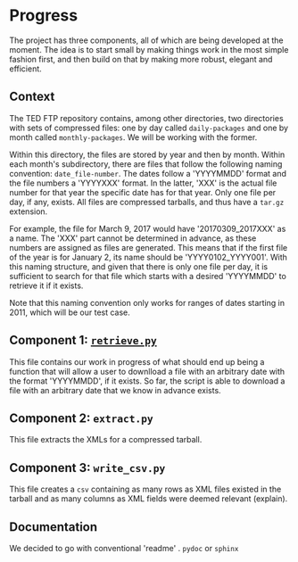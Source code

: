 # Progress

The project has three components, all of which are being developed at the moment. The idea is to start small by making things work in the most simple fashion first, and then build on that by making more robust, elegant and efficient.

## Context

The TED FTP repository contains, among other directories, two directories with sets of compressed files: one by day called `daily-packages` and one by month called `monthly-packages`. We will be working with the former.

Within this directory, the files are stored by year and then by month. Within each month's subdirectory, there are files that follow the following naming convention: `date_file-number`. The dates follow a 'YYYYMMDD' format and the file numbers a 'YYYYXXX' format. In the latter, 'XXX' is the actual file number for that year the specific date has for that year. Only one file per day, if any, exists. All files are compressed tarballs, and thus have a `tar.gz` extension.

For example, the file for March 9, 2017 would have '20170309_2017XXX' as a name. The 'XXX' part cannot be determined in advance, as these numbers are assigned as files are generated. This means that if the first file of the year is for January 2, its name should be 'YYYY0102_YYYY001'. With this naming structure, and given that there is only one file per day, it is sufficient to search for that file which starts with a desired 'YYYYMMDD' to retrieve it if it exists.

Note that this naming convention only works for ranges of dates starting in 2011, which will be our test case. 

## Component 1: [`retrieve.py`](retrieve.py)

This file contains our work in progress of what should end up being a function that will allow a user to downlload a file with an arbitrary date with the format 'YYYYMMDD', if it exists. So far, the script is able to download a file with an arbitrary date that we know in advance exists.

## Component 2: `extract.py`

This file extracts the XMLs for a compressed tarball.

## Component 3: `write_csv.py`

This file creates a `csv` containing as many rows as XML files existed in the tarball and as many columns as XML fields were deemed relevant (explain).

## Documentation

We decided to go with conventional 'readme' .  `pydoc` or `sphinx`
